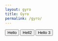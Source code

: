 ```yaml
---
layout: gyro
title: Gyro
permalink: /gyro/
---
```


<div id="report_box"></div>
<div id="ball"></div>
<button onclick="sensor=5">Hello</button>
<button onclick="document.getElementById('report_box').innerHTML = sensor">Hell2</button>
<button onclick="console.log(1)">Hello 3</button>

